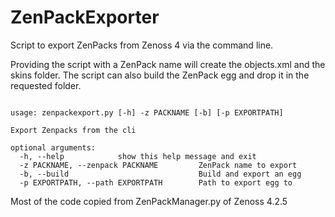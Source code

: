 # ZenPackExporter
Script to export ZenPacks from Zenoss 4 via the command line.

Providing the script with a ZenPack name will create the objects.xml and the skins folder.  The script can also build the ZenPack egg and drop it in the requested folder.

```

usage: zenpackexport.py [-h] -z PACKNAME [-b] [-p EXPORTPATH]

Export Zenpacks from the cli

optional arguments:
  -h, --help            show this help message and exit
  -z PACKNAME, --zenpack PACKNAME         ZenPack name to export
  -b, --build                             Build and export an egg
  -p EXPORTPATH, --path EXPORTPATH        Path to export egg to

```

Most of the code copied from ZenPackManager.py of Zenoss 4.2.5 
